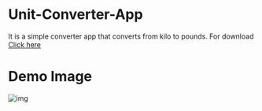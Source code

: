 # Unit-Converter-App
It is a simple converter app that converts from kilo to pounds. For download <a href="https://github.com/SATYAJIT1910/Unit-Converter-App/releases/download/v0.0.1/UnitConverter_v0.0.1.apk">Click here</a>
# Demo Image
![img](https://i.ibb.co/0sHpfgB/1635704796297.jpg)
